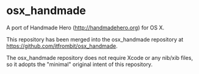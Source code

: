 osx_handmade
============

A port of Handmade Hero (http://handmadehero.org) for OS X.

This repository has been merged into the osx_handmade repository
at https://github.com/itfrombit/osx_handmade.

The osx_handmade repository does not require Xcode or any nib/xib files,
so it adopts the "minimal" original intent of this repository.

